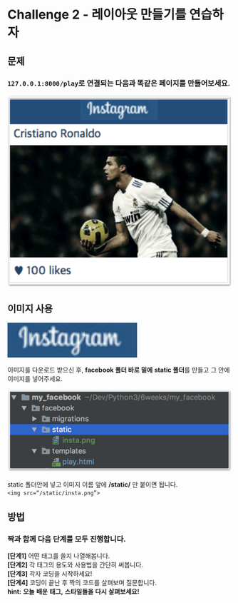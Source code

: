 # Challenge 2 - 레이아웃 만들기를 연습하자

## 문제

### `127.0.0.1:8000/play`로 연결되는 다음과 똑같은 페이지를 만들어보세요.

![&#xB611;&#xAC19;&#xC740; &#xD398;&#xC774;&#xC9C0;&#xB97C; &#xB9CC;&#xB4E4;&#xC5B4;&#xBCF4;&#xC138;&#xC694;.](../../.gitbook/assets/image%20%28156%29.png)

## 이미지 사용

![&#xC624;&#xB978;&#xCABD; &#xBC84;&#xD2BC;&#xC744; &#xB20C;&#xB7EC; &#xC774;&#xBBF8;&#xC9C0;&#xB97C; insta.png&#xB77C;&#xB294; &#xC774;&#xB984;&#xC73C;&#xB85C; &#xC800;&#xC7A5;&#xD574;&#xC8FC;&#xC138;&#xC694;. ](../../.gitbook/assets/image%20%28139%29.png)

  
이미지를 다운로드 받으신 후, **facebook 폴더 바로 밑에** **static 폴더**를 만들고 그 안에 이미지를 넣어주세요.

![satic &#xD3F4;&#xB354; &#xC548;&#xC5D0; insta.png &#xB123;&#xAE30;](../../.gitbook/assets/image%20%28131%29.png)

static 폴더안에 넣고 이미지 이름 앞에 **/static/** 만 붙이면 됩니다.  
`<img src=“/static/insta.png”>`

## 방법

### **짝과** **함께** **다음** **단계를** **모두** **진행합니다.**

**\[단계1\]** 어떤 태그를 쓸지 나열해봅니다.  
**\[단계2\]** 각 태그의 용도와 사용법을 간단히 써봅니다.  
**\[단계3\]** 각자 코딩을 시작하세요!  
**\[단계4\]** 코딩이 끝난 후 짝의 코드를 살펴보며 질문합니다.  
**hint:** **오늘** **배운** **태그,** **스타일들을** **다시** **살펴보세요!**

